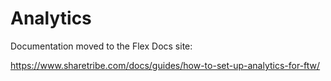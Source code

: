 # Analytics

Documentation moved to the Flex Docs site:

https://www.sharetribe.com/docs/guides/how-to-set-up-analytics-for-ftw/
